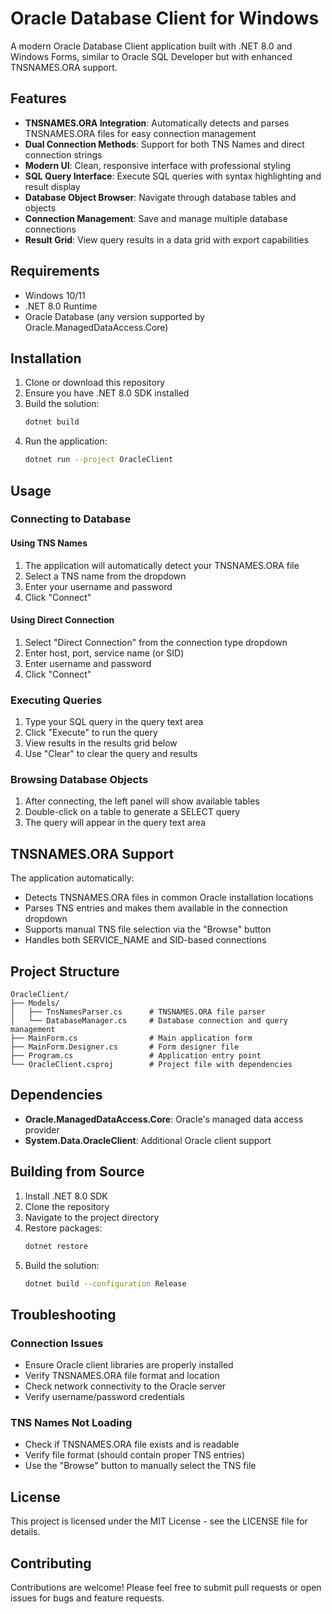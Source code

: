 # Oracle Database Client for Windows

A modern Oracle Database Client application built with .NET 8.0 and Windows Forms, similar to Oracle SQL Developer but with enhanced TNSNAMES.ORA support.

## Features

- **TNSNAMES.ORA Integration**: Automatically detects and parses TNSNAMES.ORA files for easy connection management
- **Dual Connection Methods**: Support for both TNS Names and direct connection strings
- **Modern UI**: Clean, responsive interface with professional styling
- **SQL Query Interface**: Execute SQL queries with syntax highlighting and result display
- **Database Object Browser**: Navigate through database tables and objects
- **Connection Management**: Save and manage multiple database connections
- **Result Grid**: View query results in a data grid with export capabilities

## Requirements

- Windows 10/11
- .NET 8.0 Runtime
- Oracle Database (any version supported by Oracle.ManagedDataAccess.Core)

## Installation

1. Clone or download this repository
2. Ensure you have .NET 8.0 SDK installed
3. Build the solution:
   ```bash
   dotnet build
   ```
4. Run the application:
   ```bash
   dotnet run --project OracleClient
   ```

## Usage

### Connecting to Database

#### Using TNS Names
1. The application will automatically detect your TNSNAMES.ORA file
2. Select a TNS name from the dropdown
3. Enter your username and password
4. Click "Connect"

#### Using Direct Connection
1. Select "Direct Connection" from the connection type dropdown
2. Enter host, port, service name (or SID)
3. Enter username and password
4. Click "Connect"

### Executing Queries
1. Type your SQL query in the query text area
2. Click "Execute" to run the query
3. View results in the results grid below
4. Use "Clear" to clear the query and results

### Browsing Database Objects
1. After connecting, the left panel will show available tables
2. Double-click on a table to generate a SELECT query
3. The query will appear in the query text area

## TNSNAMES.ORA Support

The application automatically:
- Detects TNSNAMES.ORA files in common Oracle installation locations
- Parses TNS entries and makes them available in the connection dropdown
- Supports manual TNS file selection via the "Browse" button
- Handles both SERVICE_NAME and SID-based connections

## Project Structure

```
OracleClient/
├── Models/
│   ├── TnsNamesParser.cs      # TNSNAMES.ORA file parser
│   └── DatabaseManager.cs     # Database connection and query management
├── MainForm.cs                # Main application form
├── MainForm.Designer.cs       # Form designer file
├── Program.cs                 # Application entry point
└── OracleClient.csproj        # Project file with dependencies
```

## Dependencies

- **Oracle.ManagedDataAccess.Core**: Oracle's managed data access provider
- **System.Data.OracleClient**: Additional Oracle client support

## Building from Source

1. Install .NET 8.0 SDK
2. Clone the repository
3. Navigate to the project directory
4. Restore packages:
   ```bash
   dotnet restore
   ```
5. Build the solution:
   ```bash
   dotnet build --configuration Release
   ```

## Troubleshooting

### Connection Issues
- Ensure Oracle client libraries are properly installed
- Verify TNSNAMES.ORA file format and location
- Check network connectivity to the Oracle server
- Verify username/password credentials

### TNS Names Not Loading
- Check if TNSNAMES.ORA file exists and is readable
- Verify file format (should contain proper TNS entries)
- Use the "Browse" button to manually select the TNS file

## License

This project is licensed under the MIT License - see the LICENSE file for details.

## Contributing

Contributions are welcome! Please feel free to submit pull requests or open issues for bugs and feature requests.